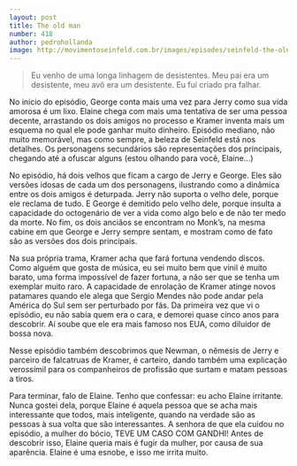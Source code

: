 ```yaml
---
layout: post
title: The old man
number: 418
author: pedrohollanda
image: http://movimentoseinfeld.com.br/images/episodes/seinfeld-the-old-man.jpg
---
```


> Eu venho de uma longa linhagem de desistentes. Meu pai era um desistente, meu avô era um desistente. Eu fui criado pra falhar.

No início do episódio, George conta mais uma vez para Jerry como sua vida amorosa é um lixo. Elaine chega com mais uma tentativa de ser uma pessoa decente, arrastando os dois amigos no processo e Kramer inventa mais um esquema no qual ele pode ganhar muito dinheiro. Episódio mediano, não muito memorável, mas como sempre, a beleza de Seinfeld está nos detalhes. Os personagens secundários são representações dos principais, chegando até a ofuscar alguns (estou olhando para você, Elaine...)

No episódio, há dois velhos que ficam a cargo de Jerry e George. Eles são versões idosas de cada um dos personagens, ilustrando como a dinâmica entre os dois amigos é deturpada. Jerry não suporta o velho dele, porque ele reclama de tudo. E George é demitido pelo velho dele, porque insulta a capacidade do octogenário de ver a vida como algo belo e de não ter medo da morte. No fim, os dois anciãos se encontram no Monk’s, na mesma cabine em que George e Jerry sempre sentam, e mostram como de fato são as versões dos dois principais.

Na sua própria trama, Kramer acha que fará fortuna vendendo discos. Como alguém que gosta de música, eu sei muito bem que vinil é muito barato, uma forma impossível de fazer fortuna, a não ser que se tenha um exemplar muito raro. A capacidade de enrolação de Kramer atinge novos patamares quando ele alega que Sergio Mendes não pode andar pela América do Sul sem ser perturbado por fãs. Da primeira vez que vi o episódio, eu não sabia quem era o cara, e demorei quase cinco anos para descobrir. Aí soube que ele era mais famoso nos EUA, como diluidor de bossa nova.

Nesse episódio também descobrimos que Newman, o nêmesis de Jerry e parceiro de falcatruas de Kramer, é carteiro, dando também uma explicação verossímil para os companheiros de profissão que surtam e matam pessoas a tiros.

Para terminar, falo de Elaine. Tenho que confessar: eu acho Elaine irritante. Nunca gostei dela, porque Elaine é aquela pessoa que se acha mais interessante que todos, mais inteligente, quando na verdade são as pessoas à sua volta que são interessantes. A senhora de que ela cuidou no episódio, a mulher do bócio, TEVE UM CASO COM GANDHI! Antes de descobrir isso, Elaine queria mais é fugir da mulher, por causa de sua aparência. Elaine é uma esnobe, e isso me irrita muito.